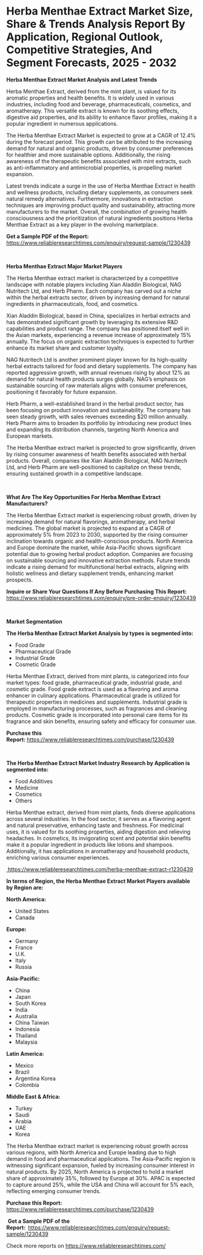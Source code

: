 <p><h1>Herba Menthae Extract Market Size, Share & Trends Analysis Report By Application, Regional Outlook, Competitive Strategies, And Segment Forecasts, 2025 - 2032</h1></p><p><strong>Herba Menthae Extract Market Analysis and Latest Trends</strong></p>
<p><p>Herba Menthae Extract, derived from the mint plant, is valued for its aromatic properties and health benefits. It is widely used in various industries, including food and beverage, pharmaceuticals, cosmetics, and aromatherapy. This versatile extract is known for its soothing effects, digestive aid properties, and its ability to enhance flavor profiles, making it a popular ingredient in numerous applications.</p><p>The Herba Menthae Extract Market is expected to grow at a CAGR of 12.4% during the forecast period. This growth can be attributed to the increasing demand for natural and organic products, driven by consumer preferences for healthier and more sustainable options. Additionally, the rising awareness of the therapeutic benefits associated with mint extracts, such as anti-inflammatory and antimicrobial properties, is propelling market expansion.</p><p>Latest trends indicate a surge in the use of Herba Menthae Extract in health and wellness products, including dietary supplements, as consumers seek natural remedy alternatives. Furthermore, innovations in extraction techniques are improving product quality and sustainability, attracting more manufacturers to the market. Overall, the combination of growing health consciousness and the prioritization of natural ingredients positions Herba Menthae Extract as a key player in the evolving marketplace.</p></p>
<p><strong>Get a Sample PDF of the Report:&nbsp;</strong> <a href="https://www.reliableresearchtimes.com/enquiry/request-sample/1230439?utm_campaign=3565&utm_medium=2&utm_source=Github&utm_content=ia&utm_term=03042025&utm_id=herba-menthae-extract">https://www.reliableresearchtimes.com/enquiry/request-sample/1230439</a></p>
<p>&nbsp;</p>
<p><strong>Herba Menthae Extract Major Market Players</strong></p>
<p><p>The Herba Menthae extract market is characterized by a competitive landscape with notable players including Xian Aladdin Biological, NAG Nutritech Ltd, and Herb Pharm. Each company has carved out a niche within the herbal extracts sector, driven by increasing demand for natural ingredients in pharmaceuticals, food, and cosmetics.</p><p>Xian Aladdin Biological, based in China, specializes in herbal extracts and has demonstrated significant growth by leveraging its extensive R&D capabilities and product range. The company has positioned itself well in the Asian markets, experiencing a revenue increase of approximately 15% annually. The focus on organic extraction techniques is expected to further enhance its market share and customer loyalty.</p><p>NAG Nutritech Ltd is another prominent player known for its high-quality herbal extracts tailored for food and dietary supplements. The company has reported aggressive growth, with annual revenues rising by about 12% as demand for natural health products surges globally. NAG’s emphasis on sustainable sourcing of raw materials aligns with consumer preferences, positioning it favorably for future expansion.</p><p>Herb Pharm, a well-established brand in the herbal product sector, has been focusing on product innovation and sustainability. The company has seen steady growth, with sales revenues exceeding $20 million annually. Herb Pharm aims to broaden its portfolio by introducing new product lines and expanding its distribution channels, targeting North America and European markets.</p><p>The Herba Menthae extract market is projected to grow significantly, driven by rising consumer awareness of health benefits associated with herbal products. Overall, companies like Xian Aladdin Biological, NAG Nutritech Ltd, and Herb Pharm are well-positioned to capitalize on these trends, ensuring sustained growth in a competitive landscape.</p></p>
<p>&nbsp;</p>
<p><strong>What Are The Key Opportunities For Herba Menthae Extract Manufacturers?</strong></p>
<p><p>The Herba Menthae Extract market is experiencing robust growth, driven by increasing demand for natural flavorings, aromatherapy, and herbal medicines. The global market is projected to expand at a CAGR of approximately 5% from 2023 to 2030, supported by the rising consumer inclination towards organic and health-conscious products. North America and Europe dominate the market, while Asia-Pacific shows significant potential due to growing herbal product adoption. Companies are focusing on sustainable sourcing and innovative extraction methods. Future trends indicate a rising demand for multifunctional herbal extracts, aligning with holistic wellness and dietary supplement trends, enhancing market prospects.</p></p>
<p><strong>Inquire or Share Your Questions If Any Before Purchasing This Report:</strong> <a href="https://www.reliableresearchtimes.com/enquiry/pre-order-enquiry/1230439?utm_campaign=3565&utm_medium=2&utm_source=Github&utm_content=ia&utm_term=03042025&utm_id=herba-menthae-extract">https://www.reliableresearchtimes.com/enquiry/pre-order-enquiry/1230439</a></p>
<p>&nbsp;</p>
<p><strong>Market Segmentation</strong></p>
<p><strong>The Herba Menthae Extract Market Analysis by types is segmented into:</strong></p>
<p><ul><li>Food Grade</li><li>Pharmaceutical Grade</li><li>Industrial Grade</li><li>Cosmetic Grade</li></ul></p>
<p><p>Herba Menthae Extract, derived from mint plants, is categorized into four market types: food grade, pharmaceutical grade, industrial grade, and cosmetic grade. Food grade extract is used as a flavoring and aroma enhancer in culinary applications. Pharmaceutical grade is utilized for therapeutic properties in medicines and supplements. Industrial grade is employed in manufacturing processes, such as fragrances and cleaning products. Cosmetic grade is incorporated into personal care items for its fragrance and skin benefits, ensuring safety and efficacy for consumer use.</p></p>
<p><strong>Purchase this Report:&nbsp;</strong><a href="https://www.reliableresearchtimes.com/purchase/1230439?utm_campaign=3565&utm_medium=2&utm_source=Github&utm_content=ia&utm_term=03042025&utm_id=herba-menthae-extract">https://www.reliableresearchtimes.com/purchase/1230439</a></p>
<p>&nbsp;</p>
<p><strong>The Herba Menthae Extract Market Industry Research by Application is segmented into:</strong></p>
<p><ul><li>Food Additives</li><li>Medicine</li><li>Cosmetics</li><li>Others</li></ul></p>
<p><p>Herba Menthae extract, derived from mint plants, finds diverse applications across several industries. In the food sector, it serves as a flavoring agent and natural preservative, enhancing taste and freshness. For medicinal uses, it is valued for its soothing properties, aiding digestion and relieving headaches. In cosmetics, its invigorating scent and potential skin benefits make it a popular ingredient in products like lotions and shampoos. Additionally, it has applications in aromatherapy and household products, enriching various consumer experiences.</p></p>
<p><a href="https://www.reliableresearchtimes.com/herba-menthae-extract-r1230439?utm_campaign=3565&utm_medium=2&utm_source=Github&utm_content=ia&utm_term=03042025&utm_id=herba-menthae-extract">&nbsp;https://www.reliableresearchtimes.com/herba-menthae-extract-r1230439</a></p>
<p><strong>In terms of Region, the Herba Menthae Extract Market Players available by Region are:</strong></p>
<p>
    <p> <strong> North America: </strong>
        <ul>
            <li>United States</li>
            <li>Canada</li>
        </ul>
        </p> 
    <p> <strong> Europe: </strong>
        <ul>
            <li>Germany</li>
            <li>France</li>
            <li>U.K.</li>
            <li>Italy</li>
            <li>Russia</li>
        </ul>
        </p> 
    <p> <strong> Asia-Pacific: </strong>
        <ul>
            <li>China</li>
            <li>Japan</li>
            <li>South Korea</li>
            <li>India</li>
            <li>Australia</li>
            <li>China Taiwan</li>
            <li>Indonesia</li>
            <li>Thailand</li>
            <li>Malaysia</li>
        </ul>
        </p> 
    <p> <strong> Latin America: </strong>
        <ul>
            <li>Mexico</li>
            <li>Brazil</li>
            <li>Argentina Korea</li>
            <li>Colombia</li>
        </ul>
        </p> 
    <p> <strong> Middle East & Africa: </strong>
        <ul>
            <li>Turkey</li>
            <li>Saudi</li>
            <li>Arabia</li>
            <li>UAE</li>
            <li>Korea</li>
        </ul>
    </p>
    </p>
<p><p>The Herba Menthae extract market is experiencing robust growth across various regions, with North America and Europe leading due to high demand in food and pharmaceutical applications. The Asia-Pacific region is witnessing significant expansion, fueled by increasing consumer interest in natural products. By 2025, North America is projected to hold a market share of approximately 35%, followed by Europe at 30%. APAC is expected to capture around 25%, while the USA and China will account for 5% each, reflecting emerging consumer trends.</p></p>
<p><strong>Purchase this Report: </strong><a href="https://www.reliableresearchtimes.com/purchase/1230439?utm_campaign=3565&utm_medium=2&utm_source=Github&utm_content=ia&utm_term=03042025&utm_id=herba-menthae-extract">https://www.reliableresearchtimes.com/purchase/1230439</a></p>
<p>&nbsp;<strong>Get a Sample PDF of the Report:&nbsp;&nbsp;</strong><a href="https://www.reliableresearchtimes.com/enquiry/request-sample/1230439?utm_campaign=3565&utm_medium=2&utm_source=Github&utm_content=ia&utm_term=03042025&utm_id=herba-menthae-extract">https://www.reliableresearchtimes.com/enquiry/request-sample/1230439</a></p>
<p><strong></strong></p>
<p>Check more reports on <a href="https://www.reliableresearchtimes.com/?utm_campaign=3565&utm_medium=2&utm_source=Github&utm_content=ia&utm_term=03042025&utm_id=herba-menthae-extract">https://www.reliableresearchtimes.com/</a></p>